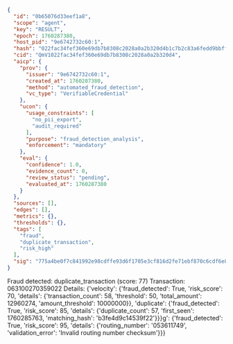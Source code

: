 ```json
{
  "id": "0b65076d33eef1a8",
  "scope": "agent",
  "key": "RESULT",
  "epoch": 1760287380,
  "host_pid": "9e6742732c60:1",
  "hash": "022fac34fef360e69db7b8308c2028a0a2b320d4b1c7b2c83a6fedd9bbff32dd",
  "cid": "QmV1022fac34fef360e69db7b8308c2028a0a2b320d4",
  "aicp": {
    "prov": {
      "issuer": "9e6742732c60:1",
      "created_at": 1760287380,
      "method": "automated_fraud_detection",
      "vc_type": "VerifiableCredential"
    },
    "ucon": {
      "usage_constraints": [
        "no_pii_export",
        "audit_required"
      ],
      "purpose": "fraud_detection_analysis",
      "enforcement": "mandatory"
    },
    "eval": {
      "confidence": 1.0,
      "evidence_count": 0,
      "review_status": "pending",
      "evaluated_at": 1760287380
    }
  },
  "sources": [],
  "edges": [],
  "metrics": {},
  "thresholds": {},
  "tags": [
    "fraud",
    "duplicate_transaction",
    "risk_high"
  ],
  "sig": "775a4be0f7c841992e98cdffe93d6f1705e3cf816d2fe71ebf870c6cdf6e867d"
}
```

Fraud detected: duplicate_transaction (score: 77)
Transaction: 063100270359022
Details: {'velocity': {'fraud_detected': True, 'risk_score': 70, 'details': {'transaction_count': 58, 'threshold': 50, 'total_amount': 12960274, 'amount_threshold': 10000000}}, 'duplicate': {'fraud_detected': True, 'risk_score': 85, 'details': {'duplicate_count': 57, 'first_seen': 1760285763, 'matching_hash': 'b3fe4d9c14539f22'}}}g': {'fraud_detected': True, 'risk_score': 95, 'details': {'routing_number': '053611749', 'validation_error': 'Invalid routing number checksum'}}}